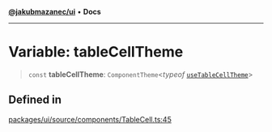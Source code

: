 [**@jakubmazanec/ui**](../README.md) • **Docs**

---

# Variable: tableCellTheme

> `const` **tableCellTheme**: `ComponentTheme`\<_typeof_
> [`useTableCellTheme`](../functions/useTableCellTheme.md)\>

## Defined in

[packages/ui/source/components/TableCell.ts:45](https://github.com/jakubmazanec/tools/blob/29163046acd1da0224b08fd05ca40f385e9ab4e5/packages/ui/source/components/TableCell.ts#L45)

